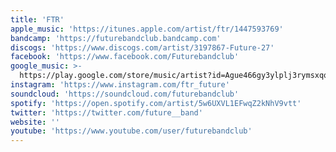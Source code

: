 ```yaml
---
title: 'FTR'
apple_music: 'https://itunes.apple.com/artist/ftr/1447593769'
bandcamp: 'https://futurebandclub.bandcamp.com'
discogs: 'https://www.discogs.com/artist/3197867-Future-27'
facebook: 'https://www.facebook.com/Futurebandclub'
google_music: >-
  https://play.google.com/store/music/artist?id=Ague466gy3ylplj3rymsxqqrpvq
instagram: 'https://www.instagram.com/ftr_future'
soundcloud: 'https://soundcloud.com/futurebandclub'
spotify: 'https://open.spotify.com/artist/5w6UXVL1EFwqZ2kNhV9vtt'
twitter: 'https://twitter.com/future__band'
website: ''
youtube: 'https://www.youtube.com/user/futurebandclub'
---
```

